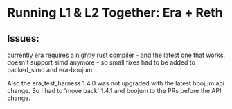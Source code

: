 # Running L1 & L2 Together: Era + Reth


## Issues:
currently era requires a nightly rust compiler - and the latest one that works, doesn't support simd anymore - so small fixes had to be added to packed_simd and era-boojum.


Also the era_test_harness 1.4.0 was not upgraded with the latest boojum api change. So I had to 'move back' 1.4.1 and boojum to the PRs before the API change.

